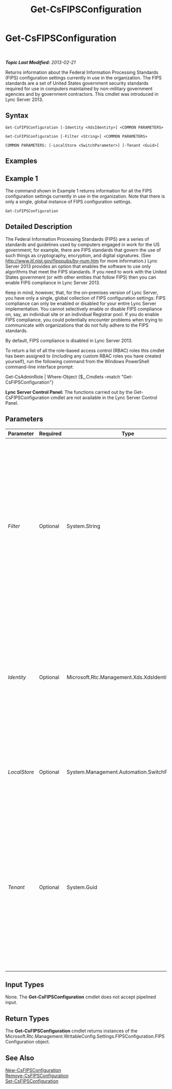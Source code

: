﻿---
title: Get-CsFIPSConfiguration
TOCTitle: Get-CsFIPSConfiguration
ms:assetid: 56d29011-187f-4034-a5ed-71625087bf36
ms:mtpsurl: https://technet.microsoft.com/en-us/library/JJ204904(v=OCS.15)
ms:contentKeyID: 48184179
ms.date: 07/23/2014
mtps_version: v=OCS.15
---

<div data-xmlns="http://www.w3.org/1999/xhtml">

<div class="topic" data-xmlns="http://www.w3.org/1999/xhtml" data-msxsl="urn:schemas-microsoft-com:xslt" data-cs="http://msdn.microsoft.com/en-us/">

<div data-asp="http://msdn2.microsoft.com/asp">

# Get-CsFIPSConfiguration

</div>

<div id="mainSection">

<div id="mainBody">

<span> </span>

_**Topic Last Modified:** 2013-02-21_

Returns information about the Federal Information Processing Standards (FIPS) configuration settings currently in use in the organization. The FIPS standards are a set of United States government security standards required for use in computers maintained by non-military government agencies and by government contractors. This cmdlet was introduced in Lync Server 2013.

<div>

## Syntax

    Get-CsFIPSConfiguration [-Identity <XdsIdentity>] <COMMON PARAMETERS>

    Get-CsFIPSConfiguration [-Filter <String>] <COMMON PARAMETERS>

    COMMON PARAMETERS: [-LocalStore <SwitchParameter>] [-Tenant <Guid>]

</div>

<span id="Examples"></span>

<div>

## Examples

<div>

## Example 1

The command shown in Example 1 returns information for all the FIPS configuration settings currently in use in the organization. Note that there is only a single, global instance of FIPS configuration settings.

    Get-CsFIPSConfiguration

</div>

</div>

<span id="DetailedDescription"></span>

<div>

## Detailed Description

The Federal Information Processing Standards (FIPS) are a series of standards and guidelines used by computers engaged in work for the US government; for example, there are FIPS standards that govern the use of such things as cryptography, encryption, and digital signatures. (See <http://www.itl.nist.gov/fipspubs/by-num.htm> for more information.) Lync Server 2013 provides an option that enables the software to use only algorithms that meet the FIPS standards. If you need to work with the United States government (or with other entities that follow FIPS) then you can enable FIPS compliance in Lync Server 2013.

Keep in mind, however, that, for the on-premises version of Lync Server, you have only a single, global collection of FIPS configuration settings: FIPS compliance can only be enabled or disabled for your entire Lync Server implementation. You cannot selectively enable or disable FIPS compliance on, say, an individual site or an individual Registrar pool. If you do enable FIPS compliance, you could potentially encounter problems when trying to communicate with organizations that do not fully adhere to the FIPS standards.

By default, FIPS compliance is disabled in Lync Server 2013.

To return a list of all the role-based access control (RBAC) roles this cmdlet has been assigned to (including any custom RBAC roles you have created yourself), run the following command from the Windows PowerShell command-line interface prompt:

Get-CsAdminRole | Where-Object {$\_.Cmdlets –match "Get-CsFIPSConfiguration"}

**Lync Server Control Panel:** The functions carried out by the Get-CsFIPSConfiguration cmdlet are not available in the Lync Server Control Panel.

</div>

<div>

## Parameters


<table>
<colgroup>
<col style="width: 25%" />
<col style="width: 25%" />
<col style="width: 25%" />
<col style="width: 25%" />
</colgroup>
<thead>
<tr class="header">
<th>Parameter</th>
<th>Required</th>
<th>Type</th>
<th>Description</th>
</tr>
</thead>
<tbody>
<tr class="odd">
<td><p><em>Filter</em></p></td>
<td><p>Optional</p></td>
<td><p>System.String</p></td>
<td><p>Enables you to use wildcard values when referencing a collection of FIPS configuration settings. Because you can only have a single, global instance of these settings there is no reason to use the Filter parameter. However, if you prefer you can use the following syntax to reference the global settings:</p>
<p>-Filter &quot;g*&quot;</p>
<p>That syntax brings back all the FIPS configuration settings that have an Identity that begins with the letter &quot;g&quot;.</p></td>
</tr>
<tr class="even">
<td><p><em>Identity</em></p></td>
<td><p>Optional</p></td>
<td><p>Microsoft.Rtc.Management.Xds.XdsIdentity</p></td>
<td><p>Unique Identity of the FIPS configuration settings. Because you can only have a single, global instance of these settings, you do not need to specify an Identity when calling the <strong>Get-CsFIPSConfiguration</strong> cmdlet. If you prefer, however, you can use the following syntax to reference the global settings:</p>
<p>-Identity global</p></td>
</tr>
<tr class="odd">
<td><p><em>LocalStore</em></p></td>
<td><p>Optional</p></td>
<td><p>System.Management.Automation.SwitchParameter</p></td>
<td><p>Retrieves the FIPS configuration data from the local replica of the Central Management store rather than from the Central Management store itself.</p></td>
</tr>
<tr class="even">
<td><p><em>Tenant</em></p></td>
<td><p>Optional</p></td>
<td><p>System.Guid</p></td>
<td><p>Globally unique identifier (GUID) of the Lync Online tenant account whose FIPS configuration settings are to be retrieved.</p>
<p>For example:</p>
<p>–Tenant &quot;38aad667-af54-4397-aaa7-e94c79ec2308&quot;</p>
<p>You can return the tenant ID for each of your tenants by running this command:</p>
<p>Get-CsTenant | Select-Object DisplayName, TenantID</p></td>
</tr>
</tbody>
</table>


</div>

<span id="InputTypes"></span>

<div>

## Input Types

None. The **Get-CsFIPSConfiguration** cmdlet does not accept pipelined input.

</div>

<span id="ReturnTypes"></span>

<div>

## Return Types

The **Get-CsFIPSConfiguration** cmdlet returns instances of the Microsoft.Rtc.Management.WritableConfig.Settings.FIPSConfiguration.FIPSConfiguration object.

</div>

<div>

## See Also


[New-CsFIPSConfiguration](new-csfipsconfiguration.md)  
[Remove-CsFIPSConfiguration](remove-csfipsconfiguration.md)  
[Set-CsFIPSConfiguration](set-csfipsconfiguration.md)  
  

</div>

</div>

<span> </span>

</div>

</div>

</div>


